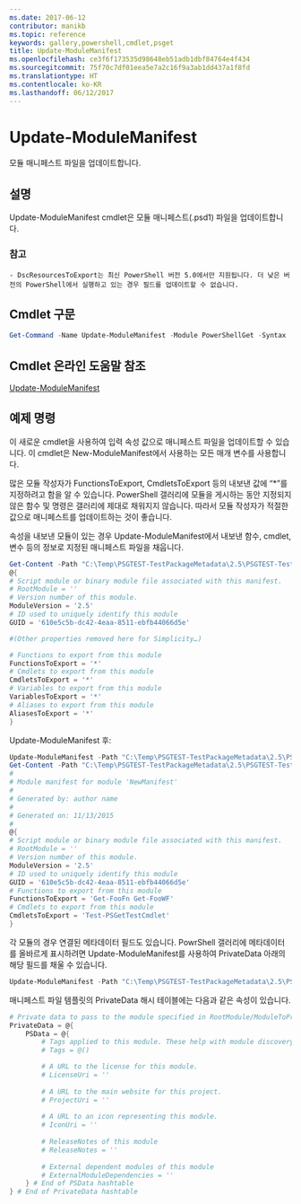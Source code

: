 ```yaml
---
ms.date: 2017-06-12
contributor: manikb
ms.topic: reference
keywords: gallery,powershell,cmdlet,psget
title: Update-ModuleManifest
ms.openlocfilehash: ce3f6f173535d98648eb51adb1dbf84764e4f434
ms.sourcegitcommit: 75f70c7df01eea5e7a2c16f9a3ab1dd437a1f8fd
ms.translationtype: HT
ms.contentlocale: ko-KR
ms.lasthandoff: 06/12/2017
---
```

# <a name="update-modulemanifest"></a>Update-ModuleManifest
모듈 매니페스트 파일을 업데이트합니다.

## <a name="description"></a>설명

Update-ModuleManifest cmdlet은 모듈 매니페스트(.psd1) 파일을 업데이트합니다.

### <a name="notes"></a>참고
    - DscResourcesToExport는 최신 PowerShell 버전 5.0에서만 지원됩니다. 더 낮은 버전의 PowerShell에서 실행하고 있는 경우 필드를 업데이트할 수 없습니다.

## <a name="cmdlet-syntax"></a>Cmdlet 구문
```powershell
Get-Command -Name Update-ModuleManifest -Module PowerShellGet -Syntax
```

## <a name="cmdlet-online-help-reference"></a>Cmdlet 온라인 도움말 참조

[Update-ModuleManifest](http://go.microsoft.com/fwlink/?LinkId=619311)

## <a name="example-commands"></a>예제 명령

이 새로운 cmdlet을 사용하여 입력 속성 값으로 매니페스트 파일을 업데이트할 수 있습니다. 이 cmdlet은 New-ModuleManifest에서 사용하는 모든 매개 변수를 사용합니다.

많은 모듈 작성자가 FunctionsToExport, CmdletsToExport 등의 내보낸 값에 “\*”를 지정하려고 함을 알 수 있습니다. PowerShell 갤러리에 모듈을 게시하는 동안 지정되지 않은 함수 및 명령은 갤러리에 제대로 채워지지 않습니다. 따라서 모듈 작성자가 적절한 값으로 매니페스트를 업데이트하는 것이 좋습니다.

속성을 내보낸 모듈이 있는 경우 Update-ModuleManifest에서 내보낸 함수, cmdlet, 변수 등의 정보로 지정된 매니페스트 파일을 채웁니다.
```powershell
Get-Content -Path "C:\Temp\PSGTEST-TestPackageMetadata\2.5\PSGTEST-TestPackageMetadata.psd1"
@{
# Script module or binary module file associated with this manifest.
# RootModule = ''
# Version number of this module.
ModuleVersion = '2.5'
# ID used to uniquely identify this module
GUID = '610e5c5b-dc42-4eaa-8511-ebfb44066d5e'

#(Other properties removed here for Simplicity…)

# Functions to export from this module
FunctionsToExport = '*'
# Cmdlets to export from this module
CmdletsToExport = '*'
# Variables to export from this module
VariablesToExport = '*'
# Aliases to export from this module
AliasesToExport = '*'
}
```

Update-ModuleManifest 후:
```powershell
Update-ModuleManifest -Path "C:\Temp\PSGTEST-TestPackageMetadata\2.5\PSGTEST-TestPackageMetadata.psd1"
Get-Content -Path "C:\Temp\PSGTEST-TestPackageMetadata\2.5\PSGTEST-TestPackageMetadata.psd1"
#
# Module manifest for module 'NewManifest'
#
# Generated by: author name
#
# Generated on: 11/13/2015
#
@{
# Script module or binary module file associated with this manifest.
# RootModule = ''
# Version number of this module.
ModuleVersion = '2.5'
# ID used to uniquely identify this module
GUID = '610e5c5b-dc42-4eaa-8511-ebfb44066d5e'
# Functions to export from this module
FunctionsToExport = 'Get-FooFn Get-FooWF'
# Cmdlets to export from this module
CmdletsToExport = 'Test-PSGetTestCmdlet'
}
```

각 모듈의 경우 연결된 메타데이터 필드도 있습니다. PowrShell 갤러리에 메타데이터를 올바르게 표시하려면 Update-ModuleManifest를 사용하여 PrivateData 아래의 해당 필드를 채울 수 있습니다.

```powershell
Update-ModuleManifest -Path "C:\Temp\PSGTEST-TestPackageMetadata\2.5\PSGTEST-TestPackageMetadata.psd1" -Tags "Tag1" -LicenseUri "http://license.com" -ProjectUri "http://project.com" -IconUri "http://icon.com" -ReleaseNotes "Test module"
```

매니페스트 파일 템플릿의 PrivateData 해시 테이블에는 다음과 같은 속성이 있습니다.

```powershell
# Private data to pass to the module specified in RootModule/ModuleToProcess. This may also contain a PSData hashtable with additional module metadata used by PowerShell.
PrivateData = @{
    PSData = @{
        # Tags applied to this module. These help with module discovery in online galleries.
        # Tags = @()

        # A URL to the license for this module.
        # LicenseUri = ''
    
        # A URL to the main website for this project.
        # ProjectUri = ''
        
        # A URL to an icon representing this module.
        # IconUri = ''
        
        # ReleaseNotes of this module
        # ReleaseNotes = ''
        
        # External dependent modules of this module
        # ExternalModuleDependencies = ''
    } # End of PSData hashtable
} # End of PrivateData hashtable
```


